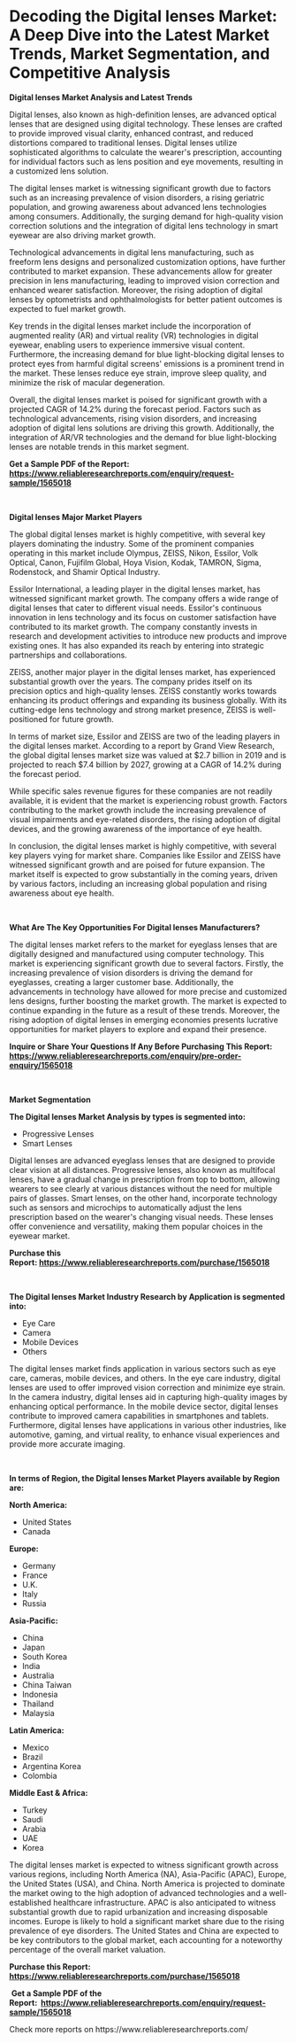 <p><h1>Decoding the Digital lenses Market: A Deep Dive into the Latest Market Trends, Market Segmentation, and Competitive Analysis</h1></p><p><strong>Digital lenses Market Analysis and Latest Trends</strong></p>
<p><p>Digital lenses, also known as high-definition lenses, are advanced optical lenses that are designed using digital technology. These lenses are crafted to provide improved visual clarity, enhanced contrast, and reduced distortions compared to traditional lenses. Digital lenses utilize sophisticated algorithms to calculate the wearer's prescription, accounting for individual factors such as lens position and eye movements, resulting in a customized lens solution.</p><p>The digital lenses market is witnessing significant growth due to factors such as an increasing prevalence of vision disorders, a rising geriatric population, and growing awareness about advanced lens technologies among consumers. Additionally, the surging demand for high-quality vision correction solutions and the integration of digital lens technology in smart eyewear are also driving market growth.</p><p>Technological advancements in digital lens manufacturing, such as freeform lens designs and personalized customization options, have further contributed to market expansion. These advancements allow for greater precision in lens manufacturing, leading to improved vision correction and enhanced wearer satisfaction. Moreover, the rising adoption of digital lenses by optometrists and ophthalmologists for better patient outcomes is expected to fuel market growth.</p><p>Key trends in the digital lenses market include the incorporation of augmented reality (AR) and virtual reality (VR) technologies in digital eyewear, enabling users to experience immersive visual content. Furthermore, the increasing demand for blue light-blocking digital lenses to protect eyes from harmful digital screens' emissions is a prominent trend in the market. These lenses reduce eye strain, improve sleep quality, and minimize the risk of macular degeneration.</p><p>Overall, the digital lenses market is poised for significant growth with a projected CAGR of 14.2% during the forecast period. Factors such as technological advancements, rising vision disorders, and increasing adoption of digital lens solutions are driving this growth. Additionally, the integration of AR/VR technologies and the demand for blue light-blocking lenses are notable trends in this market segment.</p></p>
<p><strong>Get a Sample PDF of the Report:&nbsp; <a href="https://www.reliableresearchreports.com/enquiry/request-sample/1565018">https://www.reliableresearchreports.com/enquiry/request-sample/1565018</a></strong></p>
<p>&nbsp;</p>
<p><strong>Digital lenses Major Market Players</strong></p>
<p><p>The global digital lenses market is highly competitive, with several key players dominating the industry. Some of the prominent companies operating in this market include Olympus, ZEISS, Nikon, Essilor, Volk Optical, Canon, Fujifilm Global, Hoya Vision, Kodak, TAMRON, Sigma, Rodenstock, and Shamir Optical Industry. </p><p>Essilor International, a leading player in the digital lenses market, has witnessed significant market growth. The company offers a wide range of digital lenses that cater to different visual needs. Essilor's continuous innovation in lens technology and its focus on customer satisfaction have contributed to its market growth. The company constantly invests in research and development activities to introduce new products and improve existing ones. It has also expanded its reach by entering into strategic partnerships and collaborations.</p><p>ZEISS, another major player in the digital lenses market, has experienced substantial growth over the years. The company prides itself on its precision optics and high-quality lenses. ZEISS constantly works towards enhancing its product offerings and expanding its business globally. With its cutting-edge lens technology and strong market presence, ZEISS is well-positioned for future growth.</p><p>In terms of market size, Essilor and ZEISS are two of the leading players in the digital lenses market. According to a report by Grand View Research, the global digital lenses market size was valued at $2.7 billion in 2019 and is projected to reach $7.4 billion by 2027, growing at a CAGR of 14.2% during the forecast period.</p><p>While specific sales revenue figures for these companies are not readily available, it is evident that the market is experiencing robust growth. Factors contributing to the market growth include the increasing prevalence of visual impairments and eye-related disorders, the rising adoption of digital devices, and the growing awareness of the importance of eye health.</p><p>In conclusion, the digital lenses market is highly competitive, with several key players vying for market share. Companies like Essilor and ZEISS have witnessed significant growth and are poised for future expansion. The market itself is expected to grow substantially in the coming years, driven by various factors, including an increasing global population and rising awareness about eye health.</p></p>
<p>&nbsp;</p>
<p><strong>What Are The Key Opportunities For Digital lenses Manufacturers?</strong></p>
<p><p>The digital lenses market refers to the market for eyeglass lenses that are digitally designed and manufactured using computer technology. This market is experiencing significant growth due to several factors. Firstly, the increasing prevalence of vision disorders is driving the demand for eyeglasses, creating a larger customer base. Additionally, the advancements in technology have allowed for more precise and customized lens designs, further boosting the market growth. The market is expected to continue expanding in the future as a result of these trends. Moreover, the rising adoption of digital lenses in emerging economies presents lucrative opportunities for market players to explore and expand their presence.</p></p>
<p><strong>Inquire or Share Your Questions If Any Before Purchasing This Report: <a href="https://www.reliableresearchreports.com/enquiry/pre-order-enquiry/1565018">https://www.reliableresearchreports.com/enquiry/pre-order-enquiry/1565018</a></strong></p>
<p>&nbsp;</p>
<p><strong>Market Segmentation</strong></p>
<p><strong>The Digital lenses Market Analysis by types is segmented into:</strong></p>
<p><ul><li>Progressive Lenses</li><li>Smart Lenses</li></ul></p>
<p><p>Digital lenses are advanced eyeglass lenses that are designed to provide clear vision at all distances. Progressive lenses, also known as multifocal lenses, have a gradual change in prescription from top to bottom, allowing wearers to see clearly at various distances without the need for multiple pairs of glasses. Smart lenses, on the other hand, incorporate technology such as sensors and microchips to automatically adjust the lens prescription based on the wearer's changing visual needs. These lenses offer convenience and versatility, making them popular choices in the eyewear market.</p></p>
<p><strong>Purchase this Report:&nbsp;<a href="https://www.reliableresearchreports.com/purchase/1565018">https://www.reliableresearchreports.com/purchase/1565018</a></strong></p>
<p>&nbsp;</p>
<p><strong>The Digital lenses Market Industry Research by Application is segmented into:</strong></p>
<p><ul><li>Eye Care</li><li>Camera</li><li>Mobile Devices</li><li>Others</li></ul></p>
<p><p>The digital lenses market finds application in various sectors such as eye care, cameras, mobile devices, and others. In the eye care industry, digital lenses are used to offer improved vision correction and minimize eye strain. In the camera industry, digital lenses aid in capturing high-quality images by enhancing optical performance. In the mobile device sector, digital lenses contribute to improved camera capabilities in smartphones and tablets. Furthermore, digital lenses have applications in various other industries, like automotive, gaming, and virtual reality, to enhance visual experiences and provide more accurate imaging.</p></p>
<p>&nbsp;</p>
<p><strong>In terms of Region, the Digital lenses Market Players available by Region are:</strong></p>
<p>
    <p> <strong> North America: </strong>
        <ul>
            <li>United States</li>
            <li>Canada</li>
        </ul>
        </p> 
    <p> <strong> Europe: </strong>
        <ul>
            <li>Germany</li>
            <li>France</li>
            <li>U.K.</li>
            <li>Italy</li>
            <li>Russia</li>
        </ul>
        </p> 
    <p> <strong> Asia-Pacific: </strong>
        <ul>
            <li>China</li>
            <li>Japan</li>
            <li>South Korea</li>
            <li>India</li>
            <li>Australia</li>
            <li>China Taiwan</li>
            <li>Indonesia</li>
            <li>Thailand</li>
            <li>Malaysia</li>
        </ul>
        </p> 
    <p> <strong> Latin America: </strong>
        <ul>
            <li>Mexico</li>
            <li>Brazil</li>
            <li>Argentina Korea</li>
            <li>Colombia</li>
        </ul>
        </p> 
    <p> <strong> Middle East & Africa: </strong>
        <ul>
            <li>Turkey</li>
            <li>Saudi</li>
            <li>Arabia</li>
            <li>UAE</li>
            <li>Korea</li>
        </ul>
    </p>
    </p>
<p><p>The digital lenses market is expected to witness significant growth across various regions, including North America (NA), Asia-Pacific (APAC), Europe, the United States (USA), and China. North America is projected to dominate the market owing to the high adoption of advanced technologies and a well-established healthcare infrastructure. APAC is also anticipated to witness substantial growth due to rapid urbanization and increasing disposable incomes. Europe is likely to hold a significant market share due to the rising prevalence of eye disorders. The United States and China are expected to be key contributors to the global market, each accounting for a noteworthy percentage of the overall market valuation.</p></p>
<p><strong>Purchase this Report: <a href="https://www.reliableresearchreports.com/purchase/1565018">https://www.reliableresearchreports.com/purchase/1565018</a></strong></p>
<p>&nbsp;<strong>Get a Sample PDF of the Report:&nbsp;&nbsp;<a href="https://www.reliableresearchreports.com/enquiry/request-sample/1565018">https://www.reliableresearchreports.com/enquiry/request-sample/1565018</a></strong></p>
<p><strong></strong></p>
<p>Check more reports on https://www.reliableresearchreports.com/</p>